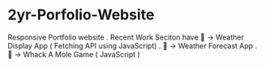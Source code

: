 # 2yr-Porfolio-Website
Responsive Portfolio website . Recent Work Seciton have 🥇 -> Weather Display App ( Fetching API using JavaScript) . 🥈 -> Weather Forecast App . 🥉 -> Whack A Mole Game ( JavaScript )
